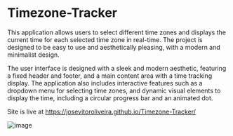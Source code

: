 # Timezone-Tracker
This application allows users to select different time zones and displays the current time for each selected time zone in real-time. The project is designed to be easy to use and aesthetically pleasing, with a modern and minimalist design.

The user interface is designed with a sleek and modern aesthetic, featuring a fixed header and footer, and a main content area with a time tracking display. The application also includes interactive features such as a dropdown menu for selecting time zones, and dynamic visual elements to display the time, including a circular progress bar and an animated dot.

Site is live at https://josevitoroliveira.github.io/Timezone-Tracker/

![image](https://github.com/JoseVitorOliveira/Timezone-Tracker/assets/55604227/e40aa0a8-2059-4cd8-ae65-e4573206aac4)




